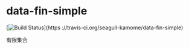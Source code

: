 # data-fin-simple
[![Build Status](https://travis-ci.org/seagull-kamome/data-fin-simple.svg)](https
://travis-ci.org/seagull-kamome/data-fin-simple)

有限集合
